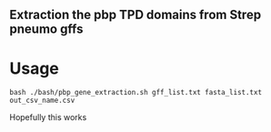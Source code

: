## Extraction the pbp TPD domains from Strep pneumo gffs ##

# Usage # 

`bash ./bash/pbp_gene_extraction.sh gff_list.txt fasta_list.txt out_csv_name.csv`

Hopefully this works


